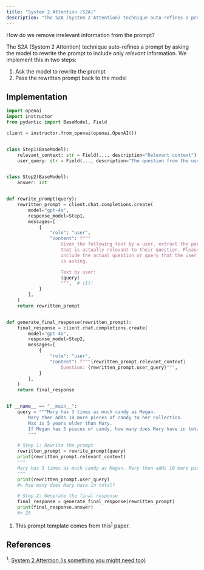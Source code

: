 ```yaml
---
title: "System 2 Attention (S2A)"
description: "The S2A (System 2 Attention) technique auto-refines a prompt by asking the model to rewrite the prompt to include only relevant information."
---
```


How do we remove irrelevant information from the prompt?

The S2A (System 2 Attention) technique auto-refines a prompt by asking the model to rewrite the prompt to include only *relevant* information. We implement this in two steps:

1. Ask the model to rewrite the prompt
2. Pass the rewritten prompt back to the model

## Implementation

```python hl_lines="25-28"
import openai
import instructor
from pydantic import BaseModel, Field

client = instructor.from_openai(openai.OpenAI())


class Step1(BaseModel):
    relevant_context: str = Field(..., description="Relevant context")
    user_query: str = Field(..., description="The question from the user")


class Step2(BaseModel):
    answer: int


def rewrite_prompt(query):
    rewritten_prompt = client.chat.completions.create(
        model="gpt-4o",
        response_model=Step1,
        messages=[
            {
                "role": "user",
                "content": f"""
                    Given the following text by a user, extract the part
                    that is actually relevant to their question. Please
                    include the actual question or query that the user
                    is asking.

                    Text by user:
                    {query}
                    """,  # (1)!
            }
        ],
    )
    return rewritten_prompt


def generate_final_response(rewritten_prompt):
    final_response = client.chat.completions.create(
        model="gpt-4o",
        response_model=Step2,
        messages=[
            {
                "role": "user",
                "content": f"""{rewritten_prompt.relevant_context}
                    Question: {rewritten_prompt.user_query}""",
            }
        ],
    )
    return final_response


if __name__ == "__main__":
    query = """Mary has 3 times as much candy as Megan.
        Mary then adds 10 more pieces of candy to her collection.
        Max is 5 years older than Mary.
        If Megan has 5 pieces of candy, how many does Mary have in total?
        """

    # Step 1: Rewrite the prompt
    rewritten_prompt = rewrite_prompt(query)
    print(rewritten_prompt.relevant_context)
    """
    Mary has 3 times as much candy as Megan. Mary then adds 10 more pieces of candy to her collection. If Megan has 5 pieces of candy, how many does Mary have in total?
    """
    print(rewritten_prompt.user_query)
    #> how many does Mary have in total?

    # Step 2: Generate the final response
    final_response = generate_final_response(rewritten_prompt)
    print(final_response.answer)
    #> 25
```

1. This prompt template comes from this<sup><a href="https://arxiv.org/abs/2311.11829">1</a></sup> paper.

## References

<sup id="ref-1">1</sup>: [System 2 Attention (is something you might need too)](https://arxiv.org/abs/2311.11829)